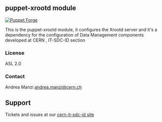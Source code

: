 ## puppet-xrootd module
[![Puppet Forge](http://img.shields.io/puppetforge/v/lcgdm/xrootd.svg)](https://forge.puppetlabs.com/lcgdm/xrootd)

This is the puppet-xrootd module, it configures the Xrootd server and it's a dependency for the configuration of Data Management components developed at CERN , IT-SDC-ID section

### License
ASL 2.0

### Contact
Andrea Manzi <andrea.manzi@cern.ch>

## Support
Tickets and issues at our [cern-it-sdc-id site](https://github.com/cern-it-sdc-id)
